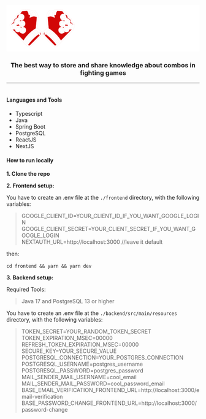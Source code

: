 <img src="./assets/full-logo.svg" />
<h3 align="center"> The best way to store and share knowledge about combos in fighting games</h3>


----

<h4 style="margin-top: 35px;">Languages and Tools</h4>

<ul>
    <li>Typescript</li>
    <li>Java</li>
    <li>Spring Boot</li>
    <li>PostgreSQL</li>
    <li>ReactJS</li>
    <li>NextJS</li>
</ul>

#### How to run locally

<p><strong>1. Clone the repo</strong></p>

<p>
<strong>2. Frontend setup:</strong>

You have to create an .env file at the <code>./frontend</code> directory, with the following variables: 
> GOOGLE_CLIENT_ID=YOUR_CLIENT_ID_IF_YOU_WANT_GOOGLE_LOGIN <br/> 
> GOOGLE_CLIENT_SECRET=YOUR_CLIENT_SECRET_IF_YOU_WANT_GOOGLE_LOGIN <br/> 
> NEXTAUTH_URL=http://localhost:3000 //leave it default 

then: 


<code>cd frontend && yarn && yarn dev</code>

</p>

<p>
<strong>3. Backend setup:</strong>

Required Tools: 
>Java 17 and PostgreSQL 13 or higher

You have to create an .env file at the <code>./backend/src/main/resources</code> directory, with the following variables: 
> TOKEN_SECRET=YOUR_RANDOM_TOKEN_SECRET <br/> 
TOKEN_EXPIRATION_MSEC=00000 <br/> 
REFRESH_TOKEN_EXPIRATION_MSEC=00000 <br/> 
SECURE_KEY=YOUR_SECURE_VALUE <br/>
POSTGRESQL_CONNECTION=YOUR_POSTGRES_CONNECTION <br/>
POSTGRESQL_USERNAME=postgres_username <br/>
POSTGRESQL_PASSWORD=postgres_password <br/>
MAIL_SENDER_MAIL_USERNAME=cool_email <br/>
MAIL_SENDER_MAIL_PASSWORD=cool_password_email <br/>
BASE_EMAIL_VERIFICATION_FRONTEND_URL=http://localhost:3000/email-verification <br/>
BASE_PASSWORD_CHANGE_FRONTEND_URL=http://localhost:3000/password-change <br/>
</p>


